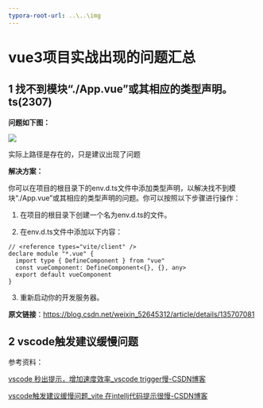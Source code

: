 ```yaml
---
typora-root-url: ..\..\img
---
```


# vue3项目实战出现的问题汇总

## 1 找不到模块“./App.vue”或其相应的类型声明。ts(2307)

**问题如下图：**

![](https://fastly.jsdelivr.net/gh/planetes-ninelie/assets/notFoundApp.png)

实际上路径是存在的，只是建议出现了问题

**解决方案：**

你可以在项目的根目录下的env.d.ts文件中添加类型声明，以解决找不到模块“./App.vue”或其相应的类型声明的问题。你可以按照以下步骤进行操作：

1. 在项目的根目录下创建一个名为env.d.ts的文件。

2. 在env.d.ts文件中添加以下内容：

```
// <reference types="vite/client" />
declare module "*.vue" {
  import type { DefineComponent } from "vue"
  const vueComponent: DefineComponent<{}, {}, any>
  export default vueComponent
}
```

3. 重新启动你的开发服务器。



**原文链接**：https://blog.csdn.net/weixin_52645312/article/details/135707081



## 2 vscode触发建议缓慢问题

参考资料：

[vscode 秒出提示，增加速度效率_vscode trigger慢-CSDN博客](https://blog.csdn.net/qq_37487141/article/details/108358850)

[vscode触发建议缓慢问题_vite 在intellj代码提示很慢-CSDN博客](https://blog.csdn.net/qq_33982898/article/details/138666989)